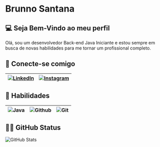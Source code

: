 
# Brunno Santana
## 💻 Seja Bem-Vindo ao meu perfil
Olá, sou um desenvolvedor Back-end Java Iniciante e estou sempre em busca de novas habilidades para me tornar um profissional completo.
## 📧 Conecte-se comigo
|  [![LinkedIn](https://img.shields.io/badge/LinkedIn-ba03fc?style=for-the-badge&logo=linkedin&logoColor=0E76A8)](https://www.linkedin.com/in/brunno-santana-754b26120/)     |   [![Instagram](https://img.shields.io/badge/Instagram-ba03fc?style=for-the-badge&logo=instagram)](https://www.instagram.com/brunnocky/)     |
|-----------------------------|----------------------------|
## 🥏 Habilidades
|  ![Java](https://img.shields.io/badge/Java-000?style=for-the-badge&logo=openjdk)  |    ![Github](https://img.shields.io/badge/Github-000?style=for-the-badge&logo=github) | ![Git](https://img.shields.io/badge/Git-000?style=for-the-badge&logo=git)|
|------|------|-----|
## 🐱‍👤 GitHub Status
![GitHub Stats](https://github-readme-stats.vercel.app/api?username=brunnocky&theme=transparent&bg_color=000&border_color=30A3DC&show_icons=true&icon_color=30A3DC&title_color=E94D5F&text_color=FFF)